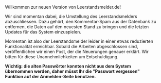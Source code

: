Willkommen zur neuen Version von Leerstandsmelder.de!

Wir sind momentan dabei, die Umstellung des Leerstandsmelders abzuschliessen. Dazu gehört, den Kommentar-Spam aus der Datenbank zu entfernen, die Daten auf den neuesten Stand zu bringen und die letzten Updates für das System einzuspielen.

Momentan ist also der Leerstandsmelder leider in einer etwas reduzierten Funktionalität erreichbar. Sobald die Arbeiten abgeschlossen sind, veröffentlichen wir einen Post, der die Neuerungen genauer erklärt. Wir bitten für diese Unannehmlichkeiten um Entschuldigung.

**Wichtig: die alten Passwörter konnten nicht aus dem System übernommen werden, daher müsst Ihr die "Passwort vergessen" Funktion auf der Anmelden-Seite benutzen.**